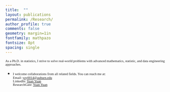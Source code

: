 ```yaml
---
title:  ""
layout: publications
permalink: /Research/
author_profile: true
comments: false
geometry: margin=1in
fontfamily: mathpazo
fontsize: 8pt
spacing: single
---
```


<span style="font-family:Times New Roman; font-size:0.75em;"> As a Ph.D. in statistics, I strive to solve real-world problems with advanced mathematics, statistic, and data engineering approaches. </span>

- <span style="font-family:Times New Roman; font-size:0.75em;"> I welcome collaborations from all related fields. You can reach me at:<br>
Email: <a href="mailto:yzy0014@auburn.edu">yzy0014@auburn.edu</a><br>
LinkedIn: <a href="https://www.linkedin.com/in/yuan-yuan-13b80652/">Yuan Yuan</a><br>
ResearchGate: <a href="https://www.researchgate.net/profile/Yuan_Yuan20?ev=hdr_xprf">Yuan Yuan</a>
</span>

